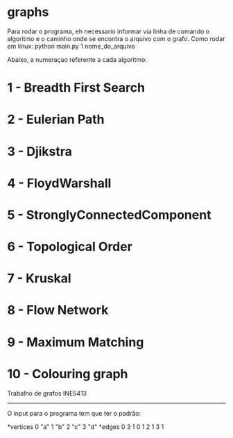 # graphs

Para rodar o programa, eh necessario informar via linha de comando o algoritmo e o caminho onde se encontra o arquivo com o grafo.
Como rodar em linux:
python main.py 1 nome_do_arquivo

Abaixo, a numeraçao referente a cada algoritmo:

# 1 - Breadth First Search
# 2 - Eulerian Path
# 3 - Djikstra
# 4 - FloydWarshall
# 5 - StronglyConnectedComponent
# 6 - Topological Order
# 7 - Kruskal
# 8 - Flow Network
# 9 - Maximum Matching
# 10 - Colouring graph

Trabalho de grafos INE5413


---

O input para o programa tem que ter o padrão:

*vertices
0 "a"
1 "b"
2 "c"
3 "d"
*edges
0 3 1
0 1 2
1 3 1